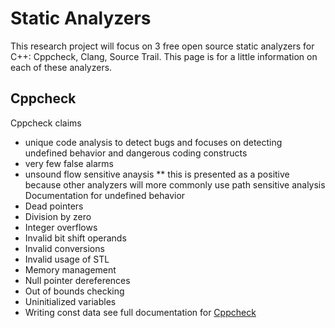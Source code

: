 # Static Analyzers
 This research project will focus on 3 free open source static analyzers for C++: Cppcheck, 
Clang, Source Trail. This page is for a little information on each of these analyzers. 

## Cppcheck
Cppcheck claims 
* unique code analysis to detect bugs and focuses on detecting undefined behavior and dangerous coding constructs
* very few false alarms
* unsound flow sensitive anaysis 
** this is presented as a positive because other analyzers will more commonly use path sensitive analysis
Documentation for undefined behavior
* Dead pointers
* Division by zero
* Integer overflows
* Invalid bit shift operands
* Invalid conversions
* Invalid usage of STL
* Memory management
* Null pointer dereferences
* Out of bounds checking
* Uninitialized variables
* Writing const data
see full documentation for [Cppcheck](http://cppcheck.sourceforge.net/)
